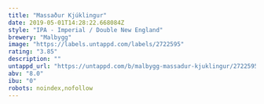 ```yaml
---
title: "Massaður Kjúklingur"
date: 2019-05-01T14:28:22.668084Z
style: "IPA - Imperial / Double New England"
brewery: "Malbygg"
image: "https://labels.untappd.com/labels/2722595"
rating: "3.85"
description: ""
untappd_url: "https://untappd.com/b/malbygg-massadur-kjuklingur/2722595"
abv: "8.0"
ibu: "0"
robots: noindex,nofollow
---
```

